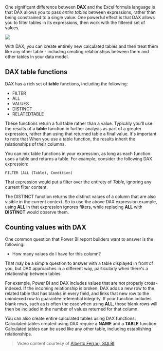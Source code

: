 One significant difference between **DAX** and the Excel formula language is that DAX allows you to pass *entire tables* between expressions, rather than being constrained to a single value. One powerful effect is that DAX allows you to filter tables in its expressions, then work with the filtered set of values.

![](media/7-6-dax-tables-and-filtering/dax-tables-filtering_1.png)

With DAX, you can create entirely new calculated tables and then treat them like any other table - including creating relationships between them and other tables in your data model.

## DAX table functions
DAX has a rich set of **table** functions, including the following:

* FILTER
* ALL
* VALUES
* DISTINCT
* RELATEDTABLE

These functions return a full table rather than a value. Typically you'll use the results of a **table** function in further analysis as part of a greater expression, rather than using that returned table a final value. It's important to note that When you use a table function, the results inherit the relationships of their columns.

You can mix table functions in your expression, as long as each function uses a table and returns a table. For example, consider the following DAX expression:

    FILTER (ALL (Table), Condition)

That expression would put a filter over the entirety of *Table*, ignoring any current filter content.

The DISTINCT function returns the distinct values of a column that are also visible in the current context. So to use the above DAX expression example, using **ALL** in that expression ignores filters, while replacing **ALL** with **DISTINCT** would observe them.

## Counting values with DAX
One common question that Power BI report builders want to answer is the following:

* How many values do I have for this column?

That may be a simple question to answer with a table displayed in front of you, but DAX approaches in a different way, particularly when there's a relationship between tables.

For example, Power BI and DAX includes values that are not properly cross-indexed. If the incoming relationship is broken, DAX adds a new row to the related table that has blanks in every field, and links that new row to the unindexed row to guarantee referential integrity. If your function includes blank rows, such as is often the case when using **ALL**, those blank rows will then be included in the number of values returned for that column.

You can also create entire calculated tables using DAX functions. Calculated tables created using DAX require a **NAME** and a **TABLE** function. Calculated tables can be used like any other table, including establishing relationships.

> Video content courtesy of [Alberto Ferrari, SQLBI](http://www.sqlbi.com/learning-dax)
> 
> 


